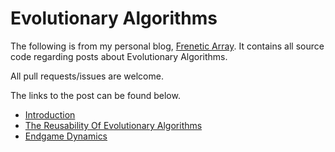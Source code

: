 # Evolutionary Algorithms
The following is from my personal blog, [Frenetic Array](https://freneticarray.com). It contains all source code regarding posts about Evolutionary Algorithms.

All pull requests/issues are welcome.

The links to the post can be found below.

- [Introduction](https://freneticarray.com/an-evolutionary-approach-to-problem-solving/)
- [The Reusability Of Evolutionary Algorithms](https://freneticarray.com/on-the-reusability-of-evolutionary-algorithms/)
- [Endgame Dynamics](https://freneticarray.com/endgame-dynamics-adaptive-restarts-and-termination-conditions/)
